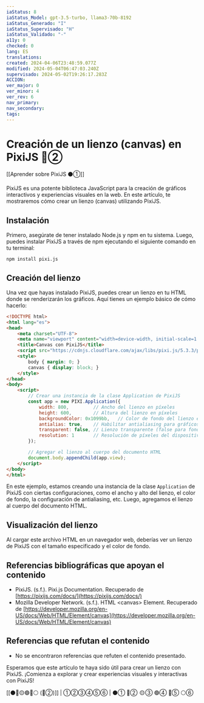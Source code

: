 ```yaml
---
iaStatus: 8
iaStatus_Model: gpt-3.5-turbo, llama3-70b-8192
iaStatus_Generado: "I"
iaStatus_Supervisado: "H"
iaStatus_Validado: "-"
a11y: 0
checked: 0
lang: ES
translations: 
created: 2024-04-06T23:48:59.077Z
modified: 2024-05-04T06:47:03.240Z
supervisado: 2024-05-02T19:26:17.283Z
ACCION: 
ver_major: 0
ver_minor: 4
ver_rev: 6
nav_primary: 
nav_secondary: 
tags:
---
```

# Creación de un lienzo (canvas) en PixiJS 🔴②

[[Aprender sobre PixiJS ⚫①]]

PixiJS es una potente biblioteca JavaScript para la creación de gráficos interactivos y experiencias visuales en la web. En este artículo, te mostraremos cómo crear un lienzo (canvas) utilizando PixiJS.

## Instalación

Primero, asegúrate de tener instalado Node.js y npm en tu sistema. Luego, puedes instalar PixiJS a través de npm ejecutando el siguiente comando en tu terminal:

```
npm install pixi.js
```

## Creación del lienzo

Una vez que hayas instalado PixiJS, puedes crear un lienzo en tu HTML donde se renderizarán los gráficos. Aquí tienes un ejemplo básico de cómo hacerlo:

```html
<!DOCTYPE html>
<html lang="es">
<head>
    <meta charset="UTF-8">
    <meta name="viewport" content="width=device-width, initial-scale=1.0">
    <title>Canvas con PixiJS</title>
    <script src="https://cdnjs.cloudflare.com/ajax/libs/pixi.js/5.3.3/pixi.min.js"></script>
    <style>
        body { margin: 0; }
        canvas { display: block; }
    </style>
</head>
<body>
    <script>
        // Crear una instancia de la clase Application de PixiJS
        const app = new PIXI.Application({
            width: 800,         // Ancho del lienzo en píxeles
            height: 600,        // Altura del lienzo en píxeles
            backgroundColor: 0x1099bb,   // Color de fondo del lienzo en formato hexadecimal
            antialias: true,    // Habilitar antialiasing para gráficos suaves
            transparent: false, // Lienzo transparente (false para fondo opaco)
            resolution: 1       // Resolución de píxeles del dispositivo (1 para dispositivos normales, 2 para dispositivos de alta resolución)
        });

        // Agregar el lienzo al cuerpo del documento HTML
        document.body.appendChild(app.view);
    </script>
</body>
</html>
```

En este ejemplo, estamos creando una instancia de la clase `Application` de PixiJS con ciertas configuraciones, como el ancho y alto del lienzo, el color de fondo, la configuración de antialiasing, etc. Luego, agregamos el lienzo al cuerpo del documento HTML.

## Visualización del lienzo

Al cargar este archivo HTML en un navegador web, deberías ver un lienzo de PixiJS con el tamaño especificado y el color de fondo.

## Referencias bibliográficas que apoyan el contenido

- PixiJS. (s.f.). Pixi.js Documentation. Recuperado de [https://pixijs.com/docs/](https://pixijs.com/docs/)
- Mozilla Developer Network. (s.f.). HTML &lt;canvas&gt; Element. Recuperado de [https://developer.mozilla.org/en-US/docs/Web/HTML/Element/canvas](https://developer.mozilla.org/en-US/docs/Web/HTML/Element/canvas)

## Referencias que refutan el contenido

* No se encontraron referencias que refuten el contenido presentado.

Esperamos que este artículo te haya sido útil para crear un lienzo con PixiJS. ¡Comienza a explorar y crear experiencias visuales y interactivas con PixiJS!

[[⚫🔴🟡🟢🔵⚪ (🔴②)]] | ①②③④⑤⑥ | ⚫① 🔴②  🟡 ③ 🟢④ 🔵⑤ ⚪⑥ 
